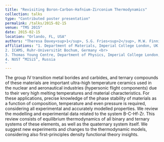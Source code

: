 ```yaml
---
title: "Revisiting Boron-Carbon-Hafnium-Zirconium Thermodynamics"
collection: talks
type: "Contributed poster presentation"
permalink: /talks/2015-02-15
venue: "TMS 2015"
date: 2015-02-15
location: "Orlando, FL, USA"
authors: "Theresa Davey<sup>1</sup>, S.G. Fries<sup>2</sup>, M.W. Finnis<sup>1,3</sup>, A. T. Dinsdale<sup>4</sup>"
affiliations: "1. Department of Materials, Imperial College London, UK <br>
2. ICAMS, Ruhr-Universität Bochum, Germany <br>
3. Thomas Young Centre, Department of Physics, Imperial College London, UK <br>
4. NUST “MISiS”, Russia
"
---
```

The group IV transition metal borides and carbides, and ternary compounds of these materials are important ultra-high temperature ceramics used in the nuclear and aeronautical industries (hypersonic flight components) due to their very high melting temperatures and material characteristics. For these applications, precise knowledge of the phase stability of materials as a function of composition, temperature and even pressure is required, considering all experimental and accurately modelled properties. We review the modelling and experimental data related to the system B-C-Hf-Zr. This review consists of equilibrium thermodynamics of all binary and ternary systems of these elements, as well as the quaternary system itself. We suggest new experiments and changes to the thermodynamic models, considering also first-principles density functional theory insights.


